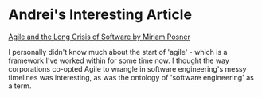 # Andrei's Interesting Article
[Agile and the Long Crisis of Software by Miriam Posner](https://logicmag.io/clouds/agile-and-the-long-crisis-of-software/)

I personally didn't know much about the start of 'agile' - which is a framework I've worked within for some time now. I thought the way corporations co-opted Agile to wrangle in software engineering's messy timelines was interesting, as was the ontology of 'software engineering' as a term.